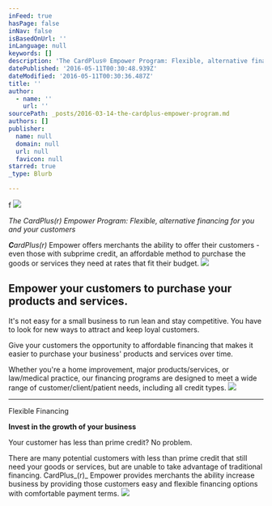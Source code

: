 ```yaml
---
inFeed: true
hasPage: false
inNav: false
isBasedOnUrl: ''
inLanguage: null
keywords: []
description: 'The CardPlus® Empower Program: Flexible, alternative financing for you and your customers'
datePublished: '2016-05-11T00:30:48.939Z'
dateModified: '2016-05-11T00:30:36.487Z'
title: ''
author:
  - name: ''
    url: ''
sourcePath: _posts/2016-03-14-the-cardplus-empower-program.md
authors: []
publisher:
  name: null
  domain: null
  url: null
  favicon: null
starred: true
_type: Blurb

---
```

f
![](https://s3-us-west-2.amazonaws.com/the-grid-img/p/ad108fffb458e4dfffc6d26d270d4224d6371226.png)

_The CardPlus(r) Empower Program: Flexible, alternative financing for you and your customers_

__**C**ardPlus_(r)_ Empower offers merchants the ability to offer their customers - even those with subprime credit, an affordable method to purchase the goods or services they need at rates that fit their budget.
![](https://s3-us-west-2.amazonaws.com/the-grid-img/p/ac18bb6bec0c4f4aa6917b6553df1951549bf011.jpg)

## Empower your customers to purchase your products and services.

It's not easy for a small business to run lean and stay competitive. You have to look for new ways to attract and keep loyal customers.

Give your customers the opportunity to affordable financing that makes it easier to purchase your business' products and services over time.

Whether you're a home improvement, major products/services, or law/medical practice, our financing programs are designed to meet a wide range of customer/client/patient needs, including all credit types.
![](https://the-grid-user-content.s3-us-west-2.amazonaws.com/c0404db5-e4f0-488d-bb4c-ea5d52aab34c.png)

****

Flexible Financing

**Invest in the growth of your business**

Your customer has less than prime credit? No problem.

There are many potential customers with less than prime credit that still need your goods or services, but are unable to take advantage of traditional financing. CardPlus_(r)_ Empower provides merchants the ability increase business by providing those customers easy and flexible financing options with comfortable payment terms. ![](https://the-grid-user-content.s3-us-west-2.amazonaws.com/a456648d-c3af-4504-870a-ec0d5927b7db.jpg)